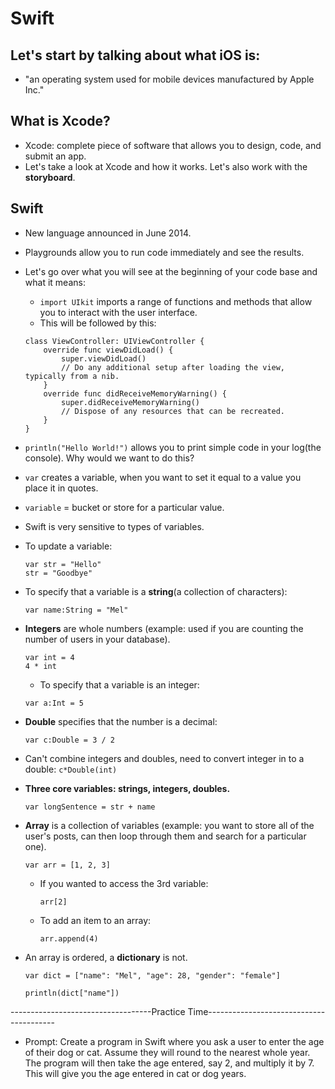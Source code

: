 # Swift

## Let's start by talking about what iOS is:
- "an operating system used for mobile devices manufactured by Apple Inc."

## What is Xcode?
- Xcode: complete piece of software that allows you to design, code, and submit an app. 
- Let's take a look at Xcode and how it works. Let's also work with the **storyboard**. 

## Swift
- New language announced in June 2014. 
- Playgrounds allow you to run code immediately and see the results. 
- Let's go over what you will see at the beginning of your code base and what it means:

	- `import UIkit` imports a range of functions and methods that allow you to interact with the user interface.
	- This will be followed by this:

	```
	class ViewController: UIViewController {
	    override func viewDidLoad() {
	        super.viewDidLoad()
	        // Do any additional setup after loading the view, typically from a nib.
	    }
	    override func didReceiveMemoryWarning() {
	        super.didReceiveMemoryWarning()
	        // Dispose of any resources that can be recreated.
	    }
	}
	```

- `println("Hello World!")` allows you to print simple code in your log(the console). Why would we want to do this?  

- `var` creates a variable, when you want to set it equal to a value you place it in quotes. 
- `variable` = bucket or store for a particular value.
- Swift is very sensitive to types of variables. 
- To update a variable:
	
	```
	var str = "Hello"
	str = "Goodbye" 
	```
- To specify that a variable is a **string**(a collection of characters):
	
	`var name:String = "Mel"`
	
- **Integers** are whole numbers (example: used if you are counting the number of users in your database).
	
	```
	var int = 4
	4 * int
	```
	- To specify that a variable is an integer:
	
	 `var a:Int = 5`
	
- **Double** specifies that the number is a decimal:
	
	 `var c:Double = 3 / 2`
	
- Can't combine integers and doubles, need to convert integer in to a double: `c*Double(int)`
	
- **Three core variables: strings, integers, doubles.**

	`var longSentence = str + name`
	
- **Array** is a collection of variables (example: you want to store all of the user's posts, can then loop through them and search for a particular one).

	`var arr = [1, 2, 3]`
	
	- If you wanted to access the 3rd variable:
	
		`arr[2]`
	
	- To add an item to an array:
	
		`arr.append(4)`
	
- An array is ordered, a **dictionary** is not.

	`var dict = ["name": "Mel", "age": 28, "gender": "female"]`
	
	`println(dict["name"])`
	
-----------------------------------Practice Time----------------------------------------	

- Prompt: Create a program in Swift where you ask a user to enter the age of their dog or cat. Assume they will round to the nearest whole year. The program will then take the age entered, say 2, and multiply it by 7. This will give you the age entered in cat or dog years. 
	
	
	
	
	